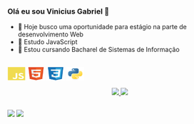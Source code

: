 ### Olá eu sou Vinicius Gabriel  👋


- 🔭 Hoje busco uma oportunidade para estágio na parte de desenvolvimento Web
- 🌱 Estudo JavaScript
- 📙 Estou cursando Bacharel de Sistemas de Informação
  
<div style="display: inline_block"><br>
  <img align="center" alt="Vini-Js" height="30" width="40" src="https://raw.githubusercontent.com/devicons/devicon/master/icons/javascript/javascript-plain.svg">
  <img align="center" alt="Vini-HTML" height="30" width="40" src="https://raw.githubusercontent.com/devicons/devicon/master/icons/html5/html5-original.svg">
  <img align="center" alt="Vini-CSS" height="30" width="40" src="https://raw.githubusercontent.com/devicons/devicon/master/icons/css3/css3-original.svg">
  <img align="center" alt="Vini-Python" height="30" width="40" src="https://raw.githubusercontent.com/devicons/devicon/master/icons/python/python-original.svg">
</div>

<br>

<div align="center">
  <a href="https://github.com/vini09">
    <img height="150em" src="https://github-readme-stats.vercel.app/api?username=vini09&count_private=true&include_all_commits=true&show_icons=true&theme=dracula&hide_border=false&show_owner=true"/>
    <img height="150em" src="https://github-readme-stats.vercel.app/api/top-langs/?username=vini09&theme=dracula&hide_border=false&&layout=compact"/>
  </a>
</div>

  ##
 
<div> 
  <a href = "mailto:vinicius78gabriel@gmail.com"><img src="https://img.shields.io/badge/-Gmail-%23333?style=for-the-badge&logo=gmail&logoColor=white" target="_blank"></a>
  <a href="https://www.linkedin.com/in/https://" tahttps://www.linkedin.com/in/vinicius-gabriel-de-lima-da-silva-664009158?lipi=urn%3Ali%3Apage%3Ad_flagship3_profile_view_base_contact_details%3BcMSXXMaQRd%2B6ZVP4%2Fc6sEQ%3D%3Drget="_blank"><img src="https://img.shields.io/badge/-LinkedIn-%230077B5?style=for-the-badge&logo=linkedin&logoColor=white" target="_blank"></a> 
</div>
